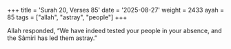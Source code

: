 +++
title = 'Surah 20, Verses 85'
date = '2025-08-27'
weight = 2433
ayah = 85
tags = ["allah", "astray", "people"]
+++

Allah responded, “We have indeed tested your people in your absence, and the Sâmiri has led them astray.”